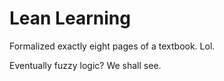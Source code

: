 # Lean Learning

Formalized exactly eight pages of a textbook. Lol.

Eventually fuzzy logic? We shall see.